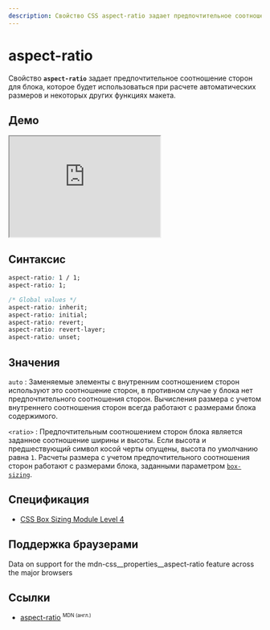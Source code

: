 ```yaml
---
description: Свойство CSS aspect-ratio задает предпочтительное соотношение сторон для блока, которое будет использоваться при расчете автоматических размеров и некоторых других функциях макета.
---
```


# aspect-ratio

Свойство **`aspect-ratio`** задает предпочтительное соотношение сторон для блока, которое будет использоваться при расчете автоматических размеров и некоторых других функциях макета.

## Демо

<iframe class="interactive is-default-height" height="200" src="https://interactive-examples.mdn.mozilla.net/pages/css/aspect-ratio.html" title="MDN Web Docs Interactive Example" loading="lazy" data-readystate="complete"></iframe>

## Синтаксис

```css
aspect-ratio: 1 / 1;
aspect-ratio: 1;

/* Global values */
aspect-ratio: inherit;
aspect-ratio: initial;
aspect-ratio: revert;
aspect-ratio: revert-layer;
aspect-ratio: unset;
```

## Значения

`auto`
: Заменяемые элементы с внутренним соотношением сторон используют это соотношение сторон, в противном случае у блока нет предпочтительного соотношения сторон. Вычисления размера с учетом внутреннего соотношения сторон всегда работают с размерами блока содержимого.

`<ratio>`
: Предпочтительным соотношением сторон блока является заданное соотношение ширины и высоты. Если высота и предшествующий символ косой черты опущены, высота по умолчанию равна `1`. Расчеты размера с учетом предпочтительного соотношения сторон работают с размерами блока, заданными параметром [`box-sizing`](box-sizing.md).

## Спецификация

- [CSS Box Sizing Module Level 4](https://w3c.github.io/csswg-drafts/css-sizing-4/#aspect-ratio)

## Поддержка браузерами

<p class="ciu_embed" data-feature="mdn-css__properties__aspect-ratio" data-periods="future_1,current,past_1,past_2" data-accessible-colours="false">
<p>Data on support for the mdn-css__properties__aspect-ratio feature across the major browsers</p>
</p>

## Ссылки

- [aspect-ratio](https://developer.mozilla.org/en-US/docs/Web/CSS/aspect-ratio) <sup><small>MDN (англ.)</small></sup>
